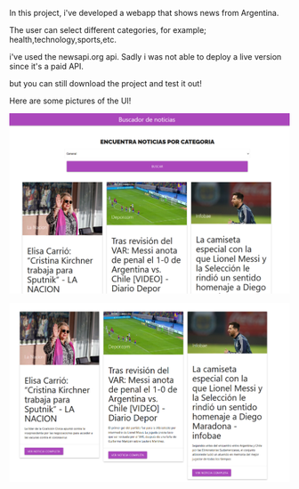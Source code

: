 In this project, i've developed a webapp that shows news from Argentina.

The user can select different categories, for example; health,technology,sports,etc.

i've used the newsapi.org api. Sadly i was not able to deploy a live version since it's a paid API.

but you can still download the project and test it out!

Here are some pictures of the UI!

![S1](s1.png)

![S2](s2.png)
